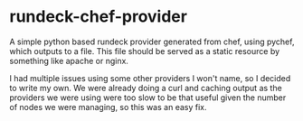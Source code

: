 rundeck-chef-provider
=====================

A simple python based rundeck provider generated from chef, using pychef, which outputs to a file.  This file should be served as a static resource by something like apache or nginx.

I had multiple issues using some other providers I won't name, so I decided to write my own. We were already doing a curl and caching output as the providers we were using were too slow to be that useful given the number of nodes we were managing, so this was an easy fix.

